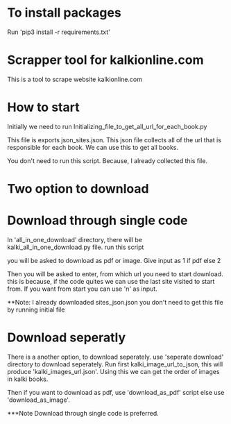 # To install packages
Run 'pip3 install -r requirements.txt'

# Scrapper tool for kalkionline.com

This is a tool to scrape website kalkionline.com

# How to start

Initially we need to run Initializing_file_to_get_all_url_for_each_book.py

This file is exports json_sites.json. This json file collects all of the url that is responsible for each book. We can use this to get all books.

You don't need to run this script. Because, I already collected this file. 

# Two option to download

# Download through single code 

In 'all_in_one_download' directory, there will be kalki_all_in_one_download.py file. run this script

you will be asked to download as pdf or image. Give input as 1 if pdf else 2

Then you will be asked to enter, from which url you need to start download. this is because, if the code quites we can use the last site visited to start from. If you want from start you can use 'n' as input. 

**Note: I already downloaded sites_json.json you don't need to get this file by running initial file

# Download seperatly

There is a another option, to download seperately. use 'seperate download' directory to download seperately. Run first kalki_image_url_to_json, this will produce 'kalki_images_url.json'. Using this we can get the order of images in kalki books.

Then if you want to download as pdf, use 'download_as_pdf' script else use 'download_as_image'.

***Note Download through single code is preferred.
